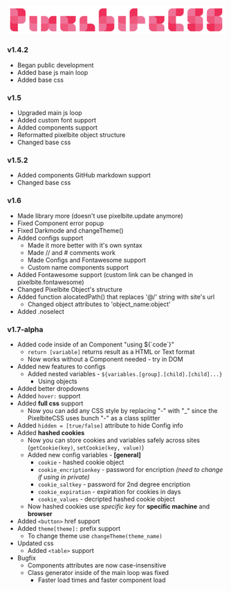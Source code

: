 ![image](https://raw.githubusercontent.com/Pixelbite-CSS/.github/main/banner-yellow.png)

### v1.4.2
- Began public development
- Added base js main loop
- Added base css

### v1.5
- Upgraded main js loop
- Added custom font support
- Added components support
- Reformatted pixelbite object structure
- Changed base css

### v1.5.2
- Added components GitHub markdown support
- Changed base css

### v1.6
- Made library more (doesn't use pixelbite.update anymore)
- Fixed Component error popup
- Fixed Darkmode and changeTheme()
- Added configs support
    - Made it more better with it's own syntax
    - Made // and # comments work
    - Made Configs and Fontawesome support
    - Custom name components support
- Added Fontawesome support (custom link can be changed in pixelbite.fontawesome) 
- Changed Pixelbite Object's structure
- Added function alocatedPath() that replaces '@/' string with site's url
    - Changed object attributes to 'object_name:object'
- Added .noselect

### v1.7-alpha
- Added code inside of an Component "using ${\`code\`}"
    - `return [variable]` returns result as a HTML or Text format
    - Now works without a Component needed - try in DOM
- Added new features to configs 
    - Added nested variables - `${variables.[group].[child].[child]...}`
        - Using objects
- Added better dropdowns
- Added `hover:` support
- Added **full css** support
    - Now you can add any CSS style by replacing "-" with "_" since the PixelbiteCSS uses bunch "-" as a class splitter
- Added `hidden = [true/false]` attribute to hide Config info
- Added **hashed cookies**
    - Now you can store cookies and variables safely across sites (`getCookie(key)`, `setCookie(key, value)`)
    - Added new config variables - **[general]**
      - `cookie` - hashed cookie object
      - `cookie_encriptionkey` - password for encription *(need to change if using in private)*
      - `cookie_saltkey` - password for 2nd degree encription
      - `cookie_expiration` - expiration for cookies in days
      - `cookie_values` - decripted hashed cookie object
  - Now hashed cookies use _specific key_ for **specific machine** and **browser**
- Added `<button>` href support
- Added `theme[theme]:` prefix support
    - To change theme use `changeTheme(theme_name)`
- Updated css
    - Added `<table>` support
- Bugfix
    - Components attributes are now case-insensitive
    - Class generator inside of the main loop was fixed
      - Faster load times and faster component load

